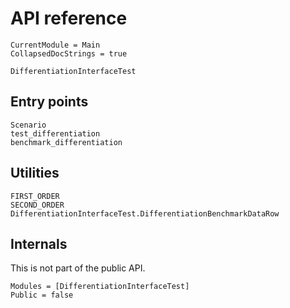 # API reference

```@meta
CurrentModule = Main
CollapsedDocStrings = true
```

```@docs
DifferentiationInterfaceTest
```

## Entry points

```@docs
Scenario
test_differentiation
benchmark_differentiation
```

## Utilities

```@docs
FIRST_ORDER
SECOND_ORDER
DifferentiationInterfaceTest.DifferentiationBenchmarkDataRow
```

## Internals

This is not part of the public API.

```@autodocs
Modules = [DifferentiationInterfaceTest]
Public = false
```
